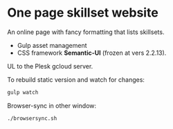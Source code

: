 # One page skillset website

An online page with fancy formatting that lists skillsets.

* Gulp asset management
* CSS framework **Semantic-UI** (frozen at vers 2.2.13).

UL to the Plesk gcloud server.

To rebuild static version and watch for changes:

```sh
gulp watch
```

Browser-sync in other window:

```
./browsersync.sh
```